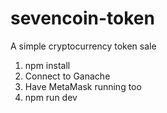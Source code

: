 # sevencoin-token
A simple cryptocurrency token sale

1. npm install
2. Connect to Ganache
3. Have MetaMask running too
4. npm run dev
